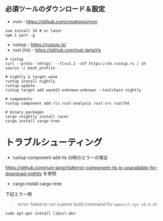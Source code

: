 ## 必須ツールのダウンロード＆設定

* nvm - https://github.com/creationix/nvm

```shell
nvm install 10 # or later
npm i yarn -g
```

* rustup - https://rustup.rs/
* rust (rls) - https://github.com/rust-lang/rls

```shell
# rustup
curl --proto '=https' --tlsv1.2 -sSf https://sh.rustup.rs | sh
source ~/.bash_profile

# nightly & target wasm
rustup install nightly
rustup update
rustup target add wasm32-unknown-unknown --toolchain nightly

# components
rustup component add rls rust-analysis rust-src rustfmt

# binary packages
cargo +nightly install racer
cargo install cargo-tree
```

# トラブルシューティング

* rustup component add rls の時のエラーの場合

https://github.com/rust-lang/rls#error-component-rls-is-unavailable-for-download-nightly を参照


* cargo install cargo-tree

下記エラー時
> error: failed to run custom build command for `openssl-sys v0.9.43`

```shell
sudo apt-get install libssl-dev
```
